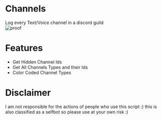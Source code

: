 # Channels
Log every Text/Voice channel in a discord guild\
![proof](https://user-images.githubusercontent.com/90114741/153699244-095ae01f-5589-4646-ac9c-d44e6b5e32e8.png)


# Features
+ Get Hidden Channel Ids
+ Get All Channels Types and their Ids
+ Color Coded Channel Types


# Disclaimer
I am not responsible for the actions of people who use this script :)
this is also classified as a selfbot so please use at your own risk :)
